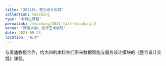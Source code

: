 ```yaml
---
title: "2021秋，整合设计实践"
collection: teaching
type: "本科生课程"
permalink: /teaching/2021-fall-teaching-2
venue: "湖南大学，设计艺术学院"
date: 2021-09-23
location: "长沙"
---
```


与吴迪教授合作，给大四的本科生们带来数据智能与服务设计模块的《整合设计实践》课程。

